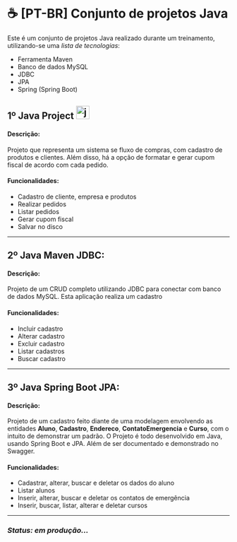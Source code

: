 # ☕ [PT-BR] Conjunto de projetos Java 

Este é um conjunto de projetos Java realizado durante um treinamento, utilizando-se uma *lista de tecnologias*:
- Ferramenta Maven
- Banco de dados MySQL
- JDBC
- JPA
- Spring (Spring Boot)

## 1º Java Project <img src="https://www.iconspng.com/images/java-logo.jpg" alt="java icon" width=30 height=30>
#### Descrição: 
Projeto que representa um sistema se fluxo de compras, com cadastro de produtos e clientes. Além disso, há a opção de formatar e gerar cupom fiscal de acordo com cada pedido.

#### Funcionalidades:
- Cadastro de cliente, empresa e produtos
- Realizar pedidos
- Listar pedidos
- Gerar cupom fiscal
- Salvar no disco
***
## 2º Java Maven JDBC:
#### Descrição: 
Projeto de um CRUD completo utilizando JDBC para conectar com banco de dados MySQL. Esta aplicação realiza um cadastro

#### Funcionalidades:
- Incluir cadastro
- Alterar cadastro
- Excluir cadastro
- Listar cadastros
- Buscar cadastro
***
## 3º Java Spring Boot JPA:
#### Descrição: 
Projeto de um cadastro feito diante de uma modelagem envolvendo as entidades **Aluno**, **Cadastro**, **Endereco**, **ContatoEmergencia** e **Curso**, com o intuito de demonstrar um padrão. O Projeto é todo desenvolvido em Java, usando Spring Boot e JPA. Além de ser documentado e demonstrado no Swagger.

#### Funcionalidades:
- Cadastrar, alterar, buscar e deletar os dados do aluno
- Listar alunos
- Inserir, alterar, buscar e deletar os contatos de emergência 
- Inserir, buscar, listar, alterar e deletar cursos
***
### *Status: em produção...*
